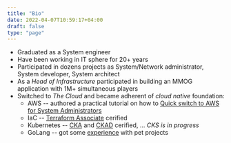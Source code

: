 ```yaml
---
title: "Bio"
date: 2022-04-07T10:59:17+04:00
draft: false
type: "page"
---
```


* Graduated as a System engineer
* Have been working in IT sphere for 20+ years
* Participated in dozens projects as System/Network administrator, System developer, System architect
* As a *Head of Infrastructure* participated in building an MMOG application with 1M+ simultaneous players
* Switched to *The Cloud* and became adherent of *cloud native* foundation:
  * AWS -- authored a practical tutorial on how to [Quick switch to AWS for System Administrators](https://github.com/cloud-simply/cloud-engineering-curriculum)
  * IaC -- [Terraform Associate](https://www.credly.com/badges/fd38932a-23e5-476b-bdba-4783cbede490) cerified
  * Kubernetes -- [CKA](https://www.credly.com/badges/1c99169b-69b2-4379-ae30-51e8d50e5805) and [CKAD](https://www.credly.com/badges/aa96608c-241b-4888-8fd0-9430baf80def) cerified, ... *CKS is in progress*
  * GoLang -- got some [experience](https://gist.github.com/mtilson) with pet projects
